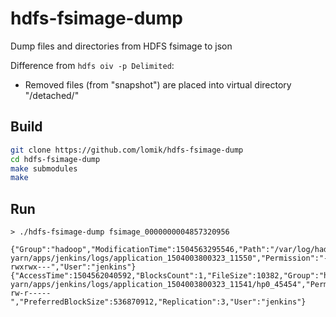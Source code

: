 # hdfs-fsimage-dump
Dump files and directories from HDFS fsimage to json

Difference from `hdfs oiv -p Delimited`:
* Removed files (from "snapshot") are placed into virtual directory "/detached/"

## Build
```sh
git clone https://github.com/lomik/hdfs-fsimage-dump
cd hdfs-fsimage-dump
make submodules
make
```

## Run
```
> ./hdfs-fsimage-dump fsimage_0000000004857320956

{"Group":"hadoop","ModificationTime":1504563295546,"Path":"/var/log/hadoop-yarn/apps/jenkins/logs/application_1504003800323_11550","Permission":"-rwxrwx---","User":"jenkins"}
{"AccessTime":1504562040592,"BlocksCount":1,"FileSize":10382,"Group":"hadoop","ModificationTime":1504562040782,"Path":"/var/log/hadoop-yarn/apps/jenkins/logs/application_1504003800323_11541/hp0_45454","Permission":"-rw-r-----","PreferredBlockSize":536870912,"Replication":3,"User":"jenkins"}
```

